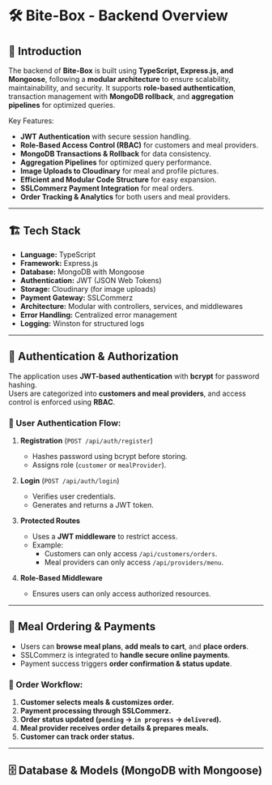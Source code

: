 # 🛠 Bite-Box - Backend Overview

## 🚀 Introduction

The backend of **Bite-Box** is built using **TypeScript, Express.js, and Mongoose**, following a **modular architecture** to ensure scalability, maintainability, and security. It supports **role-based authentication**, transaction management with **MongoDB rollback**, and **aggregation pipelines** for optimized queries.

Key Features:

- **JWT Authentication** with secure session handling.
- **Role-Based Access Control (RBAC)** for customers and meal providers.
- **MongoDB Transactions & Rollback** for data consistency.
- **Aggregation Pipelines** for optimized query performance.
- **Image Uploads to Cloudinary** for meal and profile pictures.
- **Efficient and Modular Code Structure** for easy expansion.
- **SSLCommerz Payment Integration** for meal orders.
- **Order Tracking & Analytics** for both users and meal providers.

---

## 🏗 Tech Stack

- **Language:** TypeScript
- **Framework:** Express.js
- **Database:** MongoDB with Mongoose
- **Authentication:** JWT (JSON Web Tokens)
- **Storage:** Cloudinary (for image uploads)
- **Payment Gateway:** SSLCommerz
- **Architecture:** Modular with controllers, services, and middlewares
- **Error Handling:** Centralized error management
- **Logging:** Winston for structured logs

---

## 🔑 Authentication & Authorization

The application uses **JWT-based authentication** with **bcrypt** for password hashing.  
Users are categorized into **customers and meal providers**, and access control is enforced using **RBAC**.

### 🔐 User Authentication Flow:

1. **Registration** (`POST /api/auth/register`)

   - Hashes password using bcrypt before storing.
   - Assigns role (`customer` or `mealProvider`).

2. **Login** (`POST /api/auth/login`)

   - Verifies user credentials.
   - Generates and returns a JWT token.

3. **Protected Routes**

   - Uses a **JWT middleware** to restrict access.
   - Example:
     - Customers can only access `/api/customers/orders`.
     - Meal providers can only access `/api/providers/menu`.

4. **Role-Based Middleware**
   - Ensures users can only access authorized resources.

---

## 🛒 Meal Ordering & Payments

- Users can **browse meal plans**, **add meals to cart**, and **place orders**.
- SSLCommerz is integrated to **handle secure online payments**.
- Payment success triggers **order confirmation & status update**.

### 📝 Order Workflow:

1. **Customer selects meals & customizes order.**
2. **Payment processing through SSLCommerz.**
3. **Order status updated (`pending` → `in progress` → `delivered`).**
4. **Meal provider receives order details & prepares meals.**
5. **Customer can track order status.**

---

## 🗄 Database & Models (MongoDB with Mongoose)
